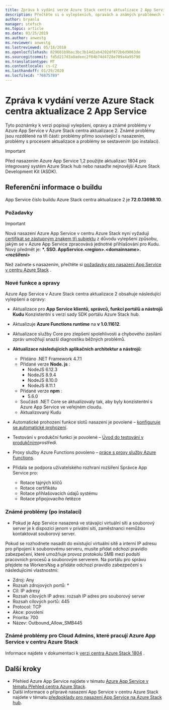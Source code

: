 ```yaml
---
title: Zpráva k vydání verze Azure Stack centra aktualizace 2 App Service
description: Přečtěte si o vylepšeních, opravách a známých problémech v aktualizaci Update 2 pro App Service v centru Azure Stack.
author: bryanla
manager: stefsch
ms.topic: article
ms.date: 03/25/2019
ms.author: anwestg
ms.reviewer: anwestg
ms.lastreviewed: 05/18/2018
ms.openlocfilehash: 029601b9bac3bc3b14d2ab4202df072b6d9063de
ms.sourcegitcommit: fd5d217d3a8adeec2f04b74d4728e709a4a95790
ms.translationtype: MT
ms.contentlocale: cs-CZ
ms.lasthandoff: 01/29/2020
ms.locfileid: "76875789"
---
```

# <a name="app-service-on-azure-stack-hub-update-2-release-notes"></a>Zpráva k vydání verze Azure Stack centra aktualizace 2 App Service

Tyto poznámky k verzi popisují vylepšení, opravy a známé problémy v Azure App Service v Azure Stack centra aktualizace 2. Známé problémy jsou rozdělené na tři části: problémy přímo související s nasazením, problémy s procesem aktualizace a problémy se sestavením (po instalaci).

> [!IMPORTANT]
> Před nasazením Azure App Service 1,2 použijte aktualizaci 1804 pro integrovaný systém Azure Stack hub nebo nasaďte nejnovější Azure Stack Development Kit (ASDK).

## <a name="build-reference"></a>Referenční informace o buildu

App Service číslo buildu Azure Stack centra aktualizace 2 je **72.0.13698.10**.

### <a name="prerequisites"></a>Požadavky

> [!IMPORTANT]
> Nová nasazení Azure App Service v centru Azure Stack nyní vyžadují [certifikát se zástupným znakem tři subjektu](azure-stack-app-service-before-you-get-started.md#get-certificates) z důvodu vylepšení způsobu, jakým se v Azure App Service zpracovává jednotné přihlašování pro Kudu. Nový předmět je: **\*. SSO. AppService.\<region\>.\<domainname\>.\<rozšíření\>**

Než začnete s nasazením, přečtěte si [požadavky pro nasazení App Service v centru Azure Stack](azure-stack-app-service-before-you-get-started.md) .

### <a name="new-features-and-fixes"></a>Nové funkce a opravy

Azure App Service v Azure Stack centra aktualizace 2 obsahuje následující vylepšení a opravy:

- Aktualizace pro **App Service klientů, správců, funkcí portálů a nástrojů Kudu** Konzistentní s verzí sady SDK portálu Azure Stack hub.

- Aktualizuje **Azure Functions runtime** na **v 1.0.11612**.

- Aktualizace služby Core pro zlepšení spolehlivosti a chybového zasílání zpráv umožňují snazší diagnostiku běžných problémů.

- **Aktualizace následujících aplikačních architektur a nástrojů**:
  - Přidáno .NET Framework 4.7.1
  - Přidané verze **Node. js** :
    - NodeJS 6.12.3
    - NodeJS 8.9.4
    - NodeJS 8.10.0
    - NodeJS 8.11.1
  - Přidané verze **npm** :
    - 5.6.0
  - Součásti .NET Core se aktualizovaly tak, aby byly konzistentní s Azure App Service ve veřejném cloudu.
  - Aktualizovaný Kudu

- Automatické prohození funkce slotů nasazení je povolené – [konfiguruje se automatické prohození](https://docs.microsoft.com/azure/app-service/deploy-staging-slots#configure-auto-swap).

- Testování v produkční funkci je povolené – [Úvod do testování v produkčním](https://azure.microsoft.com/resources/videos/introduction-to-azure-websites-testing-in-production-with-galin-iliev/)prostředí.

- Proxy služby Azure Functions povoleno – [práce s proxy služby Azure Functions](https://docs.microsoft.com/azure/azure-functions/functions-proxies).

- Přidala se podpora uživatelského rozhraní rozšíření Správce App Service pro:
  - Rotace tajných klíčů
  - Rotace certifikátu
  - Rotace přihlašovacích údajů systému
  - Rotace připojovacího řetězce

### <a name="known-issues-post-installation"></a>Známé problémy (po instalaci)

- Pokud je App Service nasazená ve stávající virtuální síti a souborový server je k dispozici jenom v privátní síti, zaměstnanci nemůžou kontaktovat souborový server.

Pokud se rozhodnete nasadit do existující virtuální sítě a interní IP adresu pro připojení k souborovému serveru, musíte přidat odchozí pravidlo zabezpečení, které umožňuje provoz protokolu SMB mezi podsítí pracovních procesů a souborovým serverem. Na portálu pro správu přejdete na WorkersNsg a přidáte odchozí pravidlo zabezpečení s následujícími vlastnostmi:

* Zdroj: Any
* Rozsah zdrojových portů: *
* Cíl: IP adresy
* Rozsah cílových IP adres: rozsah IP adres pro souborový server
* Rozsah cílových portů: 445
* Protocol: TCP
* Akce: povolení
* Priorita: 700
* Název: Outbound_Allow_SMB445

### <a name="known-issues-for-cloud-admins-operating-azure-app-service-on-azure-stack-hub"></a>Známé problémy pro Cloud Admins, které pracují Azure App Service v centru Azure Stack

Informace najdete v dokumentaci k [verzi centra Azure Stack 1804](azure-stack-update-1903.md) .

## <a name="next-steps"></a>Další kroky

- Přehled Azure App Service najdete v tématu [Azure App Service v tématu Přehled centra Azure Stack](azure-stack-app-service-overview.md).
- Další informace o přípravě nasazení App Service v centru Azure Stack najdete v tématu [předpoklady pro nasazení App Service na Azure Stack hub](azure-stack-app-service-before-you-get-started.md).
